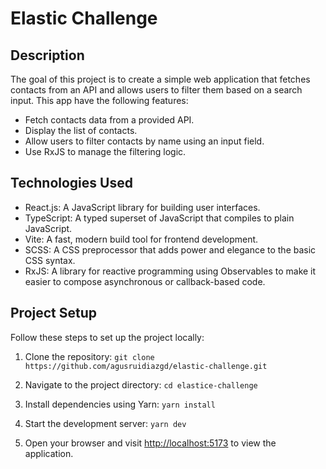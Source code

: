 # Elastic Challenge

## Description

The goal of this project is to create a simple web application that fetches contacts from an API and allows users to filter them based on a search input. 
This app have the following features:

- Fetch contacts data from a provided API.
- Display the list of contacts.
- Allow users to filter contacts by name using an input field.
- Use RxJS to manage the filtering logic.

## Technologies Used

- React.js: A JavaScript library for building user interfaces.
- TypeScript: A typed superset of JavaScript that compiles to plain JavaScript.
- Vite: A fast, modern build tool for frontend development.
- SCSS: A CSS preprocessor that adds power and elegance to the basic CSS syntax.
- RxJS: A library for reactive programming using Observables to make it easier to compose asynchronous or callback-based code.

## Project Setup

Follow these steps to set up the project locally:

1. Clone the repository:
`git clone https://github.com/agusruidiazgd/elastic-challenge.git`

2. Navigate to the project directory:
`cd elastice-challenge`

3. Install dependencies using Yarn:
`yarn install`

4. Start the development server:
`yarn dev`

5. Open your browser and visit [http://localhost:5173](http://localhost:5173/) to view the application.

